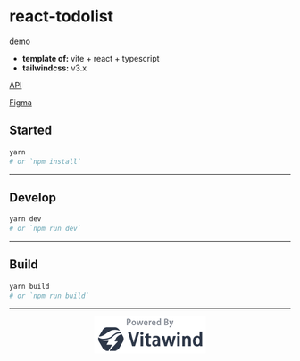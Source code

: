 # react-todolist

[demo](https://changchiao.github.io/react-todolist/#/signin)

- **template of:** vite + react + typescript
- **tailwindcss:** v3.x

[API](https://todoo.5xcamp.us/api-docs/index.html)

[Figma](https://www.figma.com/file/pFivfS3rDX3N3u3dN9aIlx/TodoList?node-id=0%3A1)

## Started

```bash
yarn
# or `npm install`
```

---

## Develop

```bash
yarn dev
# or `npm run dev`
```

---

## Build

```bash
yarn build
# or `npm run build`
```

---

<p align="center">
<img src="./powered-by-vitawind-bright.png">
</p>
